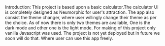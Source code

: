 Introduction:
This project is based upon a basic calculator.The calculator UI is completely designed as Neumorphic for user's attraction. The app also consist the theme changer, where user willingly change their theme as per the choice. As of now there is only two themes are available, One is the dark mode and other one is the light mode. For making of this project only vanilla Javascript was used. The project is not yet deployed but in future we soon will do that. Where user can use this app freely.
